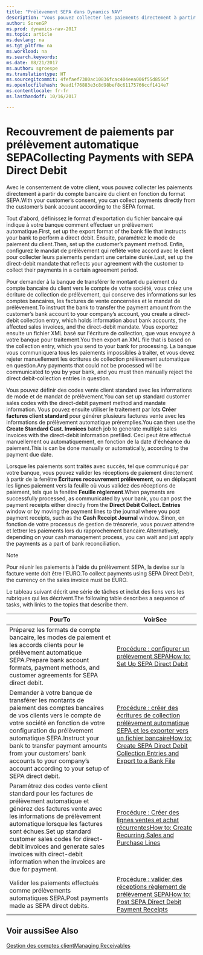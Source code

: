```yaml
---
title: "Prélèvement SEPA dans Dynamics NAV"
description: "Vous pouvez collecter les paiements directement à partir du compte bancaire du client en fonction du format SEPA."
author: SorenGP
ms.prod: dynamics-nav-2017
ms.topic: article
ms.devlang: na
ms.tgt_pltfrm: na
ms.workload: na
ms.search.keywords: 
ms.date: 08/21/2017
ms.author: sgroespe
ms.translationtype: HT
ms.sourcegitcommit: 4fefaef7380ac10836fcac404eea006f55d8556f
ms.openlocfilehash: 9ead1f76883e3c8d98bef8c61175766ccf1414e7
ms.contentlocale: fr-fr
ms.lasthandoff: 10/16/2017

---
```

# <a name="collecting-payments-with-sepa-direct-debit"></a><span data-ttu-id="2faed-103">Recouvrement de paiements par prélèvement automatique SEPA</span><span class="sxs-lookup"><span data-stu-id="2faed-103">Collecting Payments with SEPA Direct Debit</span></span>
<span data-ttu-id="2faed-104">Avec le consentement de votre client, vous pouvez collecter les paiements directement à partir du compte bancaire du client en fonction du format SEPA.</span><span class="sxs-lookup"><span data-stu-id="2faed-104">With your customer’s consent, you can collect payments directly from the customer’s bank account according to the SEPA format.</span></span>  

 <span data-ttu-id="2faed-105">Tout d'abord, définissez le format d'exportation du fichier bancaire qui indique à votre banque comment effectuer un prélèvement automatique.</span><span class="sxs-lookup"><span data-stu-id="2faed-105">First, set up the export format of the bank file that instructs your bank to perform a direct debit.</span></span> <span data-ttu-id="2faed-106">Ensuite, paramétrez le mode de paiement du client.</span><span class="sxs-lookup"><span data-stu-id="2faed-106">Then, set up the customer’s payment method.</span></span> <span data-ttu-id="2faed-107">Enfin, configurez le mandat de prélèvement qui reflète votre accord avec le client pour collecter leurs paiements pendant une certaine durée.</span><span class="sxs-lookup"><span data-stu-id="2faed-107">Last, set up the direct-debit mandate that reflects your agreement with the customer to collect their payments in a certain agreement period.</span></span>  

 <span data-ttu-id="2faed-108">Pour demander à la banque de transférer le montant du paiement du compte bancaire du client vers le compte de votre société, vous créez une écriture de collection de prélèvement, qui conserve des informations sur les comptes bancaires, les factures de vente concernées et le mandat de prélèvement.</span><span class="sxs-lookup"><span data-stu-id="2faed-108">To instruct the bank to transfer the payment amount from the customer’s bank account to your company’s account, you create a direct-debit collection entry, which holds information about bank accounts, the affected sales invoices, and the direct-debit mandate.</span></span> <span data-ttu-id="2faed-109">Vous exportez ensuite un fichier XML basé sur l'écriture de collection, que vous envoyez à votre banque pour traitement.</span><span class="sxs-lookup"><span data-stu-id="2faed-109">You then export an XML file that is based on the collection entry, which you send to your bank for processing.</span></span> <span data-ttu-id="2faed-110">La banque vous communiquera tous les paiements impossibles à traiter, et vous devez rejeter manuellement les écritures de collection prélèvement automatique en question.</span><span class="sxs-lookup"><span data-stu-id="2faed-110">Any payments that could not be processed will be communicated to you by your bank, and you must then manually reject the direct debit-collection entries in question.</span></span>  

 <span data-ttu-id="2faed-111">Vous pouvez définir des codes vente client standard avec les informations de mode et de mandat de prélèvement.</span><span class="sxs-lookup"><span data-stu-id="2faed-111">You can set up standard customer sales codes with the direct-debit payment method and mandate information.</span></span> <span data-ttu-id="2faed-112">Vous pouvez ensuite utiliser le traitement par lots **Créer factures client standard** pour générer plusieurs factures vente avec les informations de prélèvement automatique préremplies.</span><span class="sxs-lookup"><span data-stu-id="2faed-112">You can then use the **Create Standard Cust. Invoices** batch job to generate multiple sales invoices with the direct-debit information prefilled.</span></span> <span data-ttu-id="2faed-113">Ceci peut être effectué manuellement ou automatiquement, en fonction de la date d'échéance du paiement.</span><span class="sxs-lookup"><span data-stu-id="2faed-113">This is can be done manually or automatically, according to the payment due date.</span></span>  

 <span data-ttu-id="2faed-114">Lorsque les paiements sont traités avec succès, tel que communiqué par votre banque, vous pouvez valider les réceptions de paiement directement à partir de la fenêtre **Écritures recouvrement prélèvement**, ou en déplaçant les lignes paiement vers la feuille où vous validez des réceptions de paiement, tels que la fenêtre **Feuille règlement**.</span><span class="sxs-lookup"><span data-stu-id="2faed-114">When payments are successfully processed, as communicated by your bank, you can post the payment receipts either directly from the **Direct Debit Collect. Entries** window or by moving the payment lines to the journal where you post payment receipts, such as the **Cash Receipt Journal** window.</span></span> <span data-ttu-id="2faed-115">Sinon, en fonction de votre processus de gestion de trésorerie, vous pouvez attendre et lettrer les paiements lors du rapprochement bancaire.</span><span class="sxs-lookup"><span data-stu-id="2faed-115">Alternatively, depending on your cash management process, you can wait and just apply the payments as a part of bank reconciliation.</span></span>  

> [!NOTE]  
>  <span data-ttu-id="2faed-116">Pour réunir les paiements à l'aide du prélèvement SEPA, la devise sur la facture vente doit être l'EURO.</span><span class="sxs-lookup"><span data-stu-id="2faed-116">To collect payments using SEPA Direct Debit, the currency on the sales invoice must be EURO.</span></span>  

 <span data-ttu-id="2faed-117">Le tableau suivant décrit une série de tâches et inclut des liens vers les rubriques qui les décrivent.</span><span class="sxs-lookup"><span data-stu-id="2faed-117">The following table describes a sequence of tasks, with links to the topics that describe them.</span></span>   

|<span data-ttu-id="2faed-118">**Pour**</span><span class="sxs-lookup"><span data-stu-id="2faed-118">**To**</span></span>|<span data-ttu-id="2faed-119">**Voir**</span><span class="sxs-lookup"><span data-stu-id="2faed-119">**See**</span></span>|  
|------------|-------------|  
|<span data-ttu-id="2faed-120">Préparez les formats de compte bancaire, les modes de paiement et les accords clients pour le prélèvement automatique SEPA.</span><span class="sxs-lookup"><span data-stu-id="2faed-120">Prepare bank account formats, payment methods, and customer agreements for SEPA direct debit.</span></span>|[<span data-ttu-id="2faed-121">Procédure : configurer un prélèvement SEPA</span><span class="sxs-lookup"><span data-stu-id="2faed-121">How to: Set Up SEPA Direct Debit</span></span>](finance-how-to-set-up-sepa-direct-debit.md)|  
|<span data-ttu-id="2faed-122">Demander à votre banque de transférer les montants de paiement des comptes bancaires de vos clients vers le compte de votre société en fonction de votre configuration du prélèvement automatique SEPA.</span><span class="sxs-lookup"><span data-stu-id="2faed-122">Instruct your bank to transfer payment amounts from your customers’ bank accounts to your company’s account according to your setup of SEPA direct debit.</span></span>|[<span data-ttu-id="2faed-123">Procédure : créer des écritures de collection prélèvement automatique SEPA et les exporter vers un fichier bancaire</span><span class="sxs-lookup"><span data-stu-id="2faed-123">How to: Create SEPA Direct Debit Collection Entries and Export to a Bank File</span></span>](finance-how-create-sepa-direct-debit-collection-entries-export-bank-file.md)|  
|<span data-ttu-id="2faed-124">Paramétrez des codes vente client standard pour les factures de prélèvement automatique et générez des factures vente avec les informations de prélèvement automatique lorsque les factures sont échues.</span><span class="sxs-lookup"><span data-stu-id="2faed-124">Set up standard customer sales codes for direct-debit invoices and generate sales invoices with direct-debit information when the invoices are due for payment.</span></span>|[<span data-ttu-id="2faed-125">Procédure : Créer des lignes ventes et achat récurrentes</span><span class="sxs-lookup"><span data-stu-id="2faed-125">How to: Create Recurring Sales and Purchase Lines</span></span>](sales-how-work-standard-lines.md)|  
|<span data-ttu-id="2faed-126">Valider les paiements effectués comme prélèvements automatiques SEPA.</span><span class="sxs-lookup"><span data-stu-id="2faed-126">Post payments made as SEPA direct debits.</span></span>|[<span data-ttu-id="2faed-127">Procédure : valider des réceptions règlement de prélèvement SEPA</span><span class="sxs-lookup"><span data-stu-id="2faed-127">How to: Post SEPA Direct Debit Payment Receipts</span></span>](finance-how-to-post-sepa-direct-debit-payment-receipts.md)|  

## <a name="see-also"></a><span data-ttu-id="2faed-128">Voir aussi</span><span class="sxs-lookup"><span data-stu-id="2faed-128">See Also</span></span>  
[<span data-ttu-id="2faed-129">Gestion des comptes client</span><span class="sxs-lookup"><span data-stu-id="2faed-129">Managing Receivables</span></span>](receivables-manage-receivables.md)

